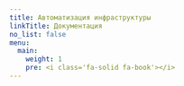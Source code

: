 ```yaml
---
title: Автоматизация инфраструктуры
linkTitle: Документация
no_list: false
menu:
  main:
    weight: 1
    pre: <i class='fa-solid fa-book'></i>
---
```

